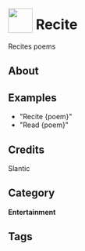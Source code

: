 # <img src="https://raw.githack.com/FortAwesome/Font-Awesome/master/svgs/solid/book-open.svg" card_color="#22A7F0" width="50" height="50" style="vertical-align:bottom"/> Recite
Recites poems

## About


## Examples
* "Recite {poem}"
* "Read {poem}"

## Credits
Slantic

## Category
**Entertainment**

## Tags

